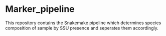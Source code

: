 # Marker_pipeline
This repository contains the Snakemake pipeline which determines species composition of sample by SSU presence and seperates them accordingly. 
